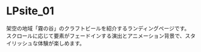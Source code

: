 # LPsite_01

架空の地域「霧の谷」のクラフトビールを紹介するランディングページです。
スクロールに応じて要素がフェードインする演出とアニメーション背景で、スタイリッシュな体験が楽しめます。
